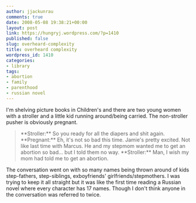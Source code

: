 ```yaml
---
author: jjackunrau
comments: true
date: 2008-05-08 19:38:21+00:00
layout: post
link: https://hungryj.wordpress.com/?p=1410
published: false
slug: overheard-complexity
title: overheard complexity
wordpress_id: 1410
categories:
- library
tags:
- abortion
- family
- parenthood
- russian novel
---
```


I'm shelving picture books in Children's and there are two young women with a stroller and a little kid running around/being carried. The non-stroller pusher is obviously pregnant.

<blockquote>**Stroller:** So you ready for all the diapers and shit again.
**Pregnant:** Eh, it's not so bad this time. Jamie's pretty excited. Not like last time with Marcus. He and my stepmom wanted me to get an abortion so bad... but I told them no way.
**Stroller:** Man, I wish my mom had told me to get an abortion.</blockquote>

The conversation went on with so many names being thrown around of kids step-fathers, step-siblings, exboyfriends' girlfriends/stepmothers. I was trying to keep it all straight but it was like the first time reading a Russian novel where every character has 17 names. Though I don't think anyone in the conversation was referred to twice.
